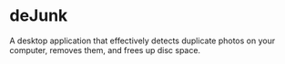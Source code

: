 # deJunk
A desktop application that effectively detects duplicate photos on your computer, removes them, and frees up disc space.
